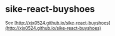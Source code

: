 # sike-react-buyshoes
See [http://xjx0524.github.io/sike-react-buyshoes](http://xjx0524.github.io/sike-react-buyshoes)
